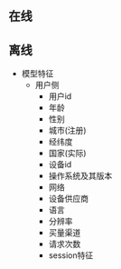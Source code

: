 ## 在线


## 离线
* 模型特征
  * 用户侧
    * 用户id
    * 年龄
    * 性别
    * 城市(注册)
    * 经纬度
    * 国家(实际)
    * 设备id
    * 操作系统及其版本
    * 网络
    * 设备供应商
    * 语言
    * 分辨率
    * 买量渠道
    * 请求次数
    * session特征
